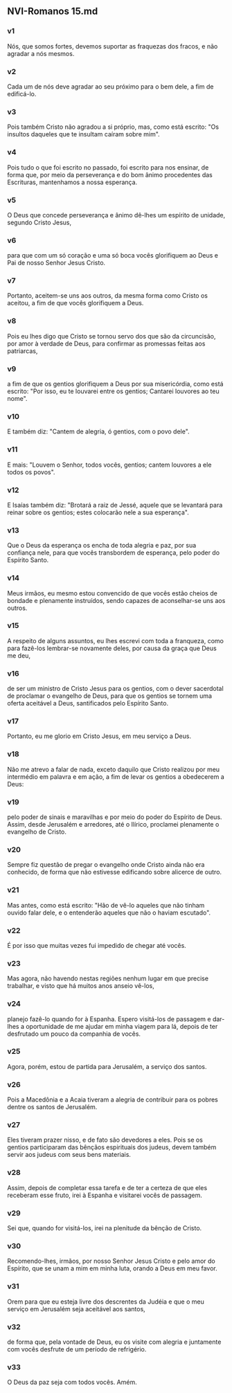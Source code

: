 ## NVI-Romanos 15.md
### v1
 Nós, que somos fortes, devemos suportar as fraquezas dos fracos, e não agradar a nós mesmos.
### v2
 Cada um de nós deve agradar ao seu próximo para o bem dele, a fim de edificá-lo.
### v3
 Pois também Cristo não agradou a si próprio, mas, como está escrito: "Os insultos daqueles que te insultam caíram sobre mim".
### v4
 Pois tudo o que foi escrito no passado, foi escrito para nos ensinar, de forma que, por meio da perseverança e do bom ânimo procedentes das Escrituras, mantenhamos a nossa esperança.
### v5
 O Deus que concede perseverança e ânimo dê-lhes um espírito de unidade, segundo Cristo Jesus,
### v6
 para que com um só coração e uma só boca vocês glorifiquem ao Deus e Pai de nosso Senhor Jesus Cristo.
### v7
 Portanto, aceitem-se uns aos outros, da mesma forma como Cristo os aceitou, a fim de que vocês glorifiquem a Deus.
### v8
 Pois eu lhes digo que Cristo se tornou servo dos que são da circuncisão, por amor à verdade de Deus, para confirmar as promessas feitas aos patriarcas,
### v9
 a fim de que os gentios glorifiquem a Deus por sua misericórdia, como está escrito: "Por isso, eu te louvarei entre os gentios; Cantarei louvores ao teu nome".
### v10
 E também diz: "Cantem de alegria, ó gentios, com o povo dele".
### v11
 E mais: "Louvem o Senhor, todos vocês, gentios; cantem louvores a ele todos os povos".
### v12
 E Isaías também diz: "Brotará a raiz de Jessé, aquele que se levantará para reinar sobre os gentios; estes colocarão nele a sua esperança".
### v13
 Que o Deus da esperança os encha de toda alegria e paz, por sua confiança nele, para que vocês transbordem de esperança, pelo poder do Espírito Santo.
### v14
 Meus irmãos, eu mesmo estou convencido de que vocês estão cheios de bondade e plenamente instruídos, sendo capazes de aconselhar-se uns aos outros.
### v15
 A respeito de alguns assuntos, eu lhes escrevi com toda a franqueza, como para fazê-los lembrar-se novamente deles, por causa da graça que Deus me deu,
### v16
 de ser um ministro de Cristo Jesus para os gentios, com o dever sacerdotal de proclamar o evangelho de Deus, para que os gentios se tornem uma oferta aceitável a Deus, santificados pelo Espírito Santo.
### v17
 Portanto, eu me glorio em Cristo Jesus, em meu serviço a Deus.
### v18
 Não me atrevo a falar de nada, exceto daquilo que Cristo realizou por meu intermédio em palavra e em ação, a fim de levar os gentios a obedecerem a Deus:
### v19
 pelo poder de sinais e maravilhas e por meio do poder do Espírito de Deus. Assim, desde Jerusalém e arredores, até o Ilírico, proclamei plenamente o evangelho de Cristo.
### v20
 Sempre fiz questão de pregar o evangelho onde Cristo ainda não era conhecido, de forma que não estivesse edificando sobre alicerce de outro.
### v21
 Mas antes, como está escrito: "Hão de vê-lo aqueles que não tinham ouvido falar dele, e o entenderão aqueles que não o haviam escutado".
### v22
 É por isso que muitas vezes fui impedido de chegar até vocês.
### v23
 Mas agora, não havendo nestas regiões nenhum lugar em que precise trabalhar, e visto que há muitos anos anseio vê-los,
### v24
 planejo fazê-lo quando for à Espanha. Espero visitá-los de passagem e dar-lhes a oportunidade de me ajudar em minha viagem para lá, depois de ter desfrutado um pouco da companhia de vocês.
### v25
 Agora, porém, estou de partida para Jerusalém, a serviço dos santos.
### v26
 Pois a Macedônia e a Acaia tiveram a alegria de contribuir para os pobres dentre os santos de Jerusalém.
### v27
 Eles tiveram prazer nisso, e de fato são devedores a eles. Pois se os gentios participaram das bênçãos espirituais dos judeus, devem também servir aos judeus com seus bens materiais.
### v28
 Assim, depois de completar essa tarefa e de ter a certeza de que eles receberam esse fruto, irei à Espanha e visitarei vocês de passagem.
### v29
 Sei que, quando for visitá-los, irei na plenitude da bênção de Cristo.
### v30
 Recomendo-lhes, irmãos, por nosso Senhor Jesus Cristo e pelo amor do Espírito, que se unam a mim em minha luta, orando a Deus em meu favor.
### v31
 Orem para que eu esteja livre dos descrentes da Judéia e que o meu serviço em Jerusalém seja aceitável aos santos,
### v32
 de forma que, pela vontade de Deus, eu os visite com alegria e juntamente com vocês desfrute de um período de refrigério.
### v33
 O Deus da paz seja com todos vocês. Amém.
